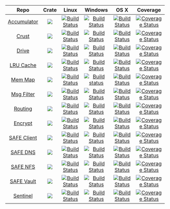 |Repo|Crate|Linux|Windows|OS X|Coverage|
|:------:|:-------:|:-------:|:------:|:------:|:------:|
|[Accumulator](https://github.com/maidsafe/accumulator)  |[![](http://meritbadge.herokuapp.com/accumulator)](https://crates.io/crates/accumulator)        |[![Build Status](https://travis-ci.org/maidsafe/accumulator.svg?branch=master)](https://travis-ci.org/maidsafe/accumulator)        |[![Build Status](http://ci.maidsafe.net:8080/buildStatus/icon?job=accumulator_win64_status_badge)](http://ci.maidsafe.net:8080/job/accumulator_win64_status_badge/)        |[![Build Status](http://ci.maidsafe.net:8080/buildStatus/icon?job=accumulator_osx_status_badge)](http://ci.maidsafe.net:8080/job/accumulator_osx_status_badge/)        |[![Coverage Status](https://coveralls.io/repos/maidsafe/accumulator/badge.svg)](https://coveralls.io/r/maidsafe/accumulator)|
|[Crust](https://github.com/maidsafe/crust)              |[![](http://meritbadge.herokuapp.com/crust)](https://crates.io/crates/crust)                    |[![Build Status](https://travis-ci.org/maidsafe/crust.svg?branch=master)](https://travis-ci.org/maidsafe/crust)                    |[![Build Status](http://ci.maidsafe.net:8080/buildStatus/icon?job=crust_win64_status_badge)](http://ci.maidsafe.net:8080/job/crust_win64_status_badge/)                    |[![Build Status](http://ci.maidsafe.net:8080/buildStatus/icon?job=crust_osx_status_badge)](http://ci.maidsafe.net:8080/job/crust_osx_status_badge/)                    |[![Coverage Status](https://coveralls.io/repos/maidsafe/crust/badge.svg)](https://coveralls.io/r/maidsafe/crust)|
|[Drive](https://github.com/maidsafe/drive)              |[![](http://meritbadge.herokuapp.com/drive)](https://crates.io/crates/drive)                    |[![Build Status](https://travis-ci.org/maidsafe/drive.svg?branch=master)](https://travis-ci.org/maidsafe/drive)                    |[![Build Status](http://ci.maidsafe.net:8080/buildStatus/icon?job=drive_win64_status_badge)](http://ci.maidsafe.net:8080/job/drive_win64_status_badge/)                    |[![Build Status](http://ci.maidsafe.net:8080/buildStatus/icon?job=drive_osx_status_badge)](http://ci.maidsafe.net:8080/job/drive_osx_status_badge/)                    |[![Coverage Status](https://coveralls.io/repos/maidsafe/drive/badge.svg)](https://coveralls.io/r/maidsafe/drive)|
|[LRU Cache](https://github.com/maidsafe/lru_time_cache) |[![](http://meritbadge.herokuapp.com/lru_time_cache)](https://crates.io/crates/lru_time_cache)  |[![Build Status](https://travis-ci.org/maidsafe/lru_time_cache.svg?branch=master)](https://travis-ci.org/maidsafe/lru_time_cache)  |[![Build Status](http://ci.maidsafe.net:8080/buildStatus/icon?job=lru_time_cache_win64_status_badge)](http://ci.maidsafe.net:8080/job/lru_time_cache_win64_status_badge/)  |[![Build Status](http://ci.maidsafe.net:8080/buildStatus/icon?job=lru_time_cache_osx_status_badge)](http://ci.maidsafe.net:8080/job/lru_time_cache_osx_status_badge/)  |[![Coverage Status](https://coveralls.io/repos/maidsafe/lru_time_cache/badge.svg)](https://coveralls.io/r/maidsafe/lru_time_cache)|
|[Mem Map](https://github.com/maidsafe/memory_map)       |[![](http://meritbadge.herokuapp.com/memory_map)](https://crates.io/crates/memory_map)          |[![Build Status](https://travis-ci.org/maidsafe/memory_map.svg?branch=master)](https://travis-ci.org/maidsafe/memory_map)          |[![Build status](https://ci.appveyor.com/api/projects/status/?svg=true)](https://ci.appveyor.com/project/maidsafe/memory-map)                                              |[![Build Status](https://travis-ci.org/maidsafe/memory_map.svg?branch=master)](https://travis-ci.org/maidsafe/memory_map)  |[![Coverage Status](https://coveralls.io/repos/maidsafe/memory_map/badge.svg)](https://coveralls.io/r/maidsafe/memory_map)|
|[Msg Filter](https://github.com/maidsafe/message_filter)|[![](http://meritbadge.herokuapp.com/message_filter)](https://crates.io/crates/message_filter)  |[![Build Status](https://travis-ci.org/maidsafe/message_filter.svg?branch=master)](https://travis-ci.org/maidsafe/message_filter)  |[![Build Status](http://ci.maidsafe.net:8080/buildStatus/icon?job=message_filter_win64_status_badge)](http://ci.maidsafe.net:8080/job/message_filter_win64_status_badge/)  |[![Build Status](http://ci.maidsafe.net:8080/buildStatus/icon?job=message_filter_osx_status_badge)](http://ci.maidsafe.net:8080/job/message_filter_osx_status_badge/)  |[![Coverage Status](https://coveralls.io/repos/maidsafe/message_filter/badge.svg)](https://coveralls.io/r/maidsafe/message_filter)|
|[Routing](https://github.com/maidsafe/routing)          |[![](http://meritbadge.herokuapp.com/routing)](https://crates.io/crates/routing)                |[![Build Status](https://travis-ci.org/maidsafe/routing.svg?branch=master)](https://travis-ci.org/maidsafe/routing)                |[![Build Status](http://ci.maidsafe.net:8080/buildStatus/icon?job=routing_win64_status_badge)](http://ci.maidsafe.net:8080/job/routing_win64_status_badge/)                |[![Build Status](http://ci.maidsafe.net:8080/buildStatus/icon?job=routing_osx_status_badge)](http://ci.maidsafe.net:8080/job/routing_osx_status_badge/)                |[![Coverage Status](https://coveralls.io/repos/maidsafe/routing/badge.svg?branch=master)](https://coveralls.io/r/maidsafe/routing?branch=master)|
|[Encrypt](https://github.com/maidsafe/self_encryption)  |[![](http://meritbadge.herokuapp.com/self_encryption)](https://crates.io/crates/self_encryption)|[![Build Status](https://travis-ci.org/maidsafe/self_encryption.svg?branch=master)](https://travis-ci.org/maidsafe/self_encryption)|[![Build Status](http://ci.maidsafe.net:8080/buildStatus/icon?job=self_encryption_win64_status_badge)](http://ci.maidsafe.net:8080/job/self_encryption_win64_status_badge/)|[![Build Status](http://ci.maidsafe.net:8080/buildStatus/icon?job=self_encryption_osx_status_badge)](http://ci.maidsafe.net:8080/job/self_encryption_osx_status_badge/)|[![Coverage Status](https://coveralls.io/repos/maidsafe/self_encryption/badge.svg?branch=master)](https://coveralls.io/r/maidsafe/self_encryption?branch=master)|
|[SAFE Client](https://github.com/maidsafe/safe_client)  |[![](http://meritbadge.herokuapp.com/safe_client)](https://crates.io/crates/safe_client)        |[![Build Status](https://travis-ci.org/maidsafe/safe_client.svg?branch=master)](https://travis-ci.org/maidsafe/safe_client)        |[![Build Status](http://ci.maidsafe.net:8080/buildStatus/icon?job=safe_client_win64_status_badge)](http://ci.maidsafe.net:8080/job/safe_client_win64_status_badge/)        |[![Build Status](http://ci.maidsafe.net:8080/buildStatus/icon?job=safe_client_osx_status_badge)](http://ci.maidsafe.net:8080/job/safe_client_osx_status_badge/)|[![Coverage Status](https://coveralls.io/repos/maidsafe/safe_client/badge.svg?branch=master)](https://coveralls.io/r/maidsafe/safe_client?branch=master)|
|[SAFE DNS](https://github.com/maidsafe/safe_dns)        |[![](http://meritbadge.herokuapp.com/safe_dns)](https://crates.io/crates/safe_dns)              |[![Build Status](https://travis-ci.org/maidsafe/safe_dns.svg?branch=master)](https://travis-ci.org/maidsafe/safe_dns)              |[![Build Status](http://ci.maidsafe.net:8080/buildStatus/icon?job=safe_dns_win64_status_badge)](http://ci.maidsafe.net:8080/job/safe_dns_win64_status_badge/)              |[![Build Status](http://ci.maidsafe.net:8080/buildStatus/icon?job=safe_dns_osx_status_badge)](http://ci.maidsafe.net:8080/job/safe_dns_osx_status_badge/)|[![Coverage Status](https://coveralls.io/repos/maidsafe/safe_dns/badge.svg?branch=master)](https://coveralls.io/r/maidsafe/safe_dns?branch=master)|
|[SAFE NFS](https://github.com/maidsafe/safe_nfs)        |[![](http://meritbadge.herokuapp.com/safe_nfs)](https://crates.io/crates/safe_nfs)              |[![Build Status](https://travis-ci.org/maidsafe/safe_nfs.svg?branch=master)](https://travis-ci.org/maidsafe/safe_nfs)              |[![Build Status](http://ci.maidsafe.net:8080/buildStatus/icon?job=safe_nfs_win64_status_badge)](http://ci.maidsafe.net:8080/job/safe_nfs_win64_status_badge/)              |[![Build Status](http://ci.maidsafe.net:8080/buildStatus/icon?job=safe_nfs_osx_status_badge)](http://ci.maidsafe.net:8080/job/safe_nfs_osx_status_badge/)|[![Coverage Status](https://coveralls.io/repos/maidsafe/safe_nfs/badge.svg?branch=master)](https://coveralls.io/r/maidsafe/safe_nfs?branch=master)|
|[SAFE Vault](https://github.com/maidsafe/safe_vault)    |[![](http://meritbadge.herokuapp.com/safe_vault)](https://crates.io/crates/safe_vault)          |[![Build Status](https://travis-ci.org/maidsafe/safe_vault.svg?branch=master)](https://travis-ci.org/maidsafe/safe_vault)          |[![Build Status](http://ci.maidsafe.net:8080/buildStatus/icon?job=safe_vault_win64_status_badge)](http://ci.maidsafe.net:8080/job/safe_vault_win64_status_badge/)          |[![Build Status](http://ci.maidsafe.net:8080/buildStatus/icon?job=safe_vault_osx_status_badge)](http://ci.maidsafe.net:8080/job/safe_vault_osx_status_badge/)  |[![Coverage Status](https://coveralls.io/repos/maidsafe/safe_vault/badge.svg)](https://coveralls.io/r/maidsafe/safe_vault)|
|[Sentinel](https://github.com/maidsafe/sentinel)        |[![](http://meritbadge.herokuapp.com/sentinel)](https://crates.io/crates/sentinel)              |[![Build Status](https://travis-ci.org/maidsafe/sentinel.svg?branch=master)](https://travis-ci.org/maidsafe/sentinel)              |[![Build Status](http://ci.maidsafe.net:8080/buildStatus/icon?job=sentinel_win64_status_badge)](http://ci.maidsafe.net:8080/job/sentinel_win64_status_badge/)              |[![Build Status](http://ci.maidsafe.net:8080/buildStatus/icon?job=sentinel_osx_status_badge)](http://ci.maidsafe.net:8080/job/sentinel_osx_status_badge/)              |[![Coverage Status](https://coveralls.io/repos/maidsafe/sentinel/badge.svg)](https://coveralls.io/r/maidsafe/sentinel)|
